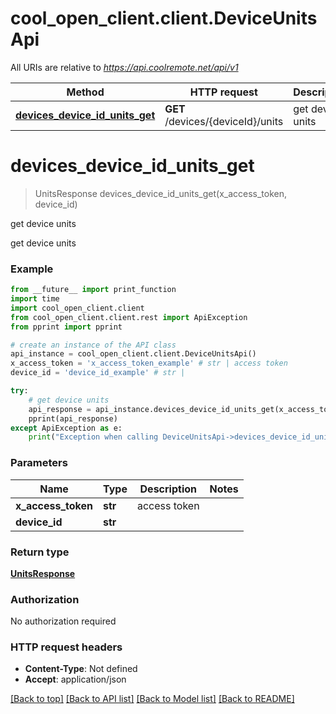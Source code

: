 # cool_open_client.client.DeviceUnitsApi

All URIs are relative to *https://api.coolremote.net/api/v1*

Method | HTTP request | Description
------------- | ------------- | -------------
[**devices_device_id_units_get**](DeviceUnitsApi.md#devices_device_id_units_get) | **GET** /devices/{deviceId}/units | get device units

# **devices_device_id_units_get**
> UnitsResponse devices_device_id_units_get(x_access_token, device_id)

get device units

get device units

### Example
```python
from __future__ import print_function
import time
import cool_open_client.client
from cool_open_client.client.rest import ApiException
from pprint import pprint

# create an instance of the API class
api_instance = cool_open_client.client.DeviceUnitsApi()
x_access_token = 'x_access_token_example' # str | access token
device_id = 'device_id_example' # str | 

try:
    # get device units
    api_response = api_instance.devices_device_id_units_get(x_access_token, device_id)
    pprint(api_response)
except ApiException as e:
    print("Exception when calling DeviceUnitsApi->devices_device_id_units_get: %s\n" % e)
```

### Parameters

Name | Type | Description  | Notes
------------- | ------------- | ------------- | -------------
 **x_access_token** | **str**| access token | 
 **device_id** | **str**|  | 

### Return type

[**UnitsResponse**](UnitsResponse.md)

### Authorization

No authorization required

### HTTP request headers

 - **Content-Type**: Not defined
 - **Accept**: application/json

[[Back to top]](#) [[Back to API list]](../README.md#documentation-for-api-endpoints) [[Back to Model list]](../README.md#documentation-for-models) [[Back to README]](../README.md)

